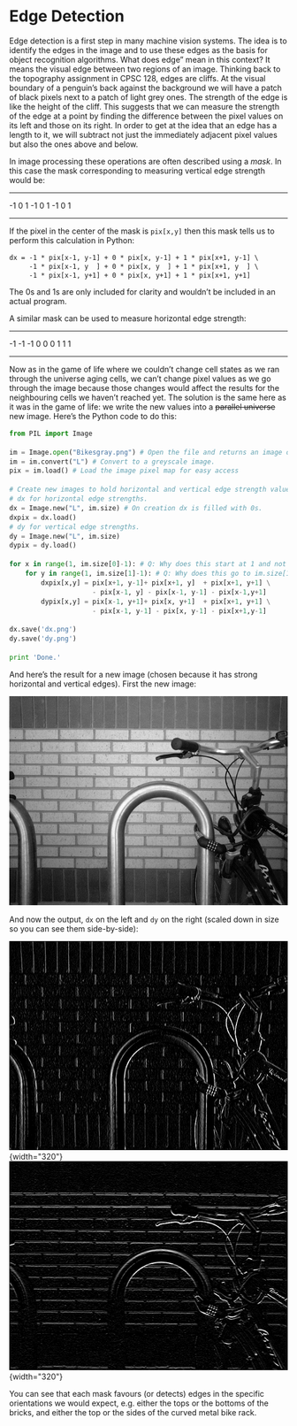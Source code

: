 # Edge Detection

Edge detection is a first step in many machine vision systems. The idea
is to identify the edges in the image and to use these edges as the
basis for object recognition algorithms. What does edge” mean in this
context? It means the visual edge between two regions of an image.
Thinking back to the topography assignment in CPSC 128, edges are
cliffs. At the visual boundary of a penguin’s back against the
background we will have a patch of black pixels next to a patch of light
grey ones. The strength of the edge is like the height of the cliff.
This suggests that we can measure the strength of the edge at a point by
finding the difference between the pixel values on its left and those on
its right. In order to get at the idea that an edge has a length to it,
we will subtract not just the immediately adjacent pixel values but also
the ones above and below.

In image processing these operations are often described using a _mask_.
In this case the mask corresponding to measuring vertical edge strength
would be:

  ---- --- ---
  -1   0   1
  -1   0   1
  -1   0   1
  ---- --- ---

If the pixel in the center of the mask is `pix[x,y]` then this mask
tells us to perform this calculation in Python:

    dx = -1 * pix[x-1, y-1] + 0 * pix[x, y-1] + 1 * pix[x+1, y-1] \
         -1 * pix[x-1, y  ] + 0 * pix[x, y  ] + 1 * pix[x+1, y  ] \
         -1 * pix[x-1, y+1] + 0 * pix[x, y+1] + 1 * pix[x+1, y+1]

The 0s and 1s are only included for clarity and wouldn’t be included in
an actual program.

A similar mask can be used to measure horizontal edge strength:

  ---- ---- ----
  -1   -1   -1
  0    0    0
  1    1    1
  ---- ---- ----

Now as in the game of life where we couldn’t change cell states as we
ran through the universe aging cells, we can’t change pixel values as
we go through the image because those changes would affect the results
for the neighbouring cells we haven’t reached yet. The solution is the
same here as it was in the game of life: we write the new values into a
~~parallel universe~~ new image. Here’s the Python code to do this:

``` python
from PIL import Image

im = Image.open("Bikesgray.png") # Open the file and returns an image object.
im = im.convert("L") # Convert to a greyscale image.
pix = im.load() # Load the image pixel map for easy access

# Create new images to hold horizontal and vertical edge strength values.
# dx for horizontal edge strengths.
dx = Image.new("L", im.size) # On creation dx is filled with 0s.
dxpix = dx.load()
# dy for vertical edge strengths.
dy = Image.new("L", im.size)
dypix = dy.load()

for x in range(1, im.size[0]-1): # Q: Why does this start at 1 and not 0?
    for y in range(1, im.size[1]-1): # Q: Why does this go to im.size[1]-1 and not im.size[1]?
        dxpix[x,y] = pix[x+1, y-1]+ pix[x+1, y]  + pix[x+1, y+1] \
                     - pix[x-1, y] - pix[x-1, y-1] - pix[x-1,y+1]
        dypix[x,y] = pix[x-1, y+1]+ pix[x, y+1]  + pix[x+1, y+1] \
                     - pix[x-1, y-1] - pix[x, y-1] - pix[x+1,y-1]

dx.save('dx.png')
dy.save('dy.png')

print 'Done.'
```

And here’s the result for a new image (chosen because it has strong
horizontal and vertical edges). First the new image:

![](Bikesgray.png)

And now the output, `dx` on the left and `dy` on the right (scaled down
in size so you can see them side-by-side):

![](dx.png){width="320"} ![](dy.png){width="320"}

You can see that each mask favours (or detects) edges in the specific
orientations we would expect, e.g. either the tops or the bottoms of the
bricks, and either the top or the sides of the curved metal bike rack.

 

